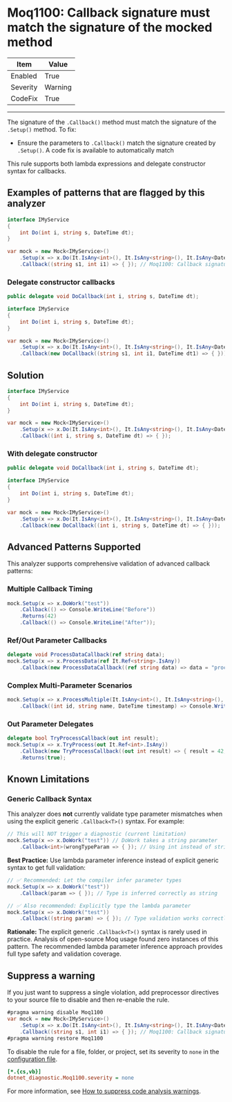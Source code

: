 # Moq1100: Callback signature must match the signature of the mocked method

| Item     | Value   |
| -------- | ------- |
| Enabled  | True    |
| Severity | Warning |
| CodeFix  | True    |
---

The signature of the `.Callback()` method must match the signature of the `.Setup()` method. To fix:

- Ensure the parameters to `.Callback()` match the signature created by `.Setup()`. A code fix is available to automatically
  match

This rule supports both lambda expressions and delegate constructor syntax for callbacks.

## Examples of patterns that are flagged by this analyzer

```csharp
interface IMyService
{
    int Do(int i, string s, DateTime dt);
}

var mock = new Mock<IMyService>()
    .Setup(x => x.Do(It.IsAny<int>(), It.IsAny<string>(), It.IsAny<DateTime>()))
    .Callback((string s1, int i1) => { }); // Moq1100: Callback signature must match the signature of the mocked method
```

### Delegate constructor callbacks

```csharp
public delegate void DoCallback(int i, string s, DateTime dt);

interface IMyService
{
    int Do(int i, string s, DateTime dt);
}

var mock = new Mock<IMyService>()
    .Setup(x => x.Do(It.IsAny<int>(), It.IsAny<string>(), It.IsAny<DateTime>()))
    .Callback(new DoCallback((string s1, int i1, DateTime dt1) => { })); // Moq1100: Callback signature must match the signature of the mocked method
```

## Solution

```csharp
interface IMyService
{
    int Do(int i, string s, DateTime dt);
}

var mock = new Mock<IMyService>()
    .Setup(x => x.Do(It.IsAny<int>(), It.IsAny<string>(), It.IsAny<DateTime>()))
    .Callback((int i, string s, DateTime dt) => { });
```

### With delegate constructor

```csharp
public delegate void DoCallback(int i, string s, DateTime dt);

interface IMyService
{
    int Do(int i, string s, DateTime dt);
}

var mock = new Mock<IMyService>()
    .Setup(x => x.Do(It.IsAny<int>(), It.IsAny<string>(), It.IsAny<DateTime>()))
    .Callback(new DoCallback((int i, string s, DateTime dt) => { }));
```

## Advanced Patterns Supported

This analyzer supports comprehensive validation of advanced callback patterns:

### Multiple Callback Timing

```csharp
mock.Setup(x => x.DoWork("test"))
    .Callback(() => Console.WriteLine("Before"))
    .Returns(42)
    .Callback(() => Console.WriteLine("After"));
```

### Ref/Out Parameter Callbacks

```csharp
delegate void ProcessDataCallback(ref string data);
mock.Setup(x => x.ProcessData(ref It.Ref<string>.IsAny))
    .Callback(new ProcessDataCallback((ref string data) => data = "processed"));
```

### Complex Multi-Parameter Scenarios

```csharp
mock.Setup(x => x.ProcessMultiple(It.IsAny<int>(), It.IsAny<string>(), It.IsAny<DateTime>()))
    .Callback((int id, string name, DateTime timestamp) => Console.WriteLine($"Processing {id}"));
```

### Out Parameter Delegates

```csharp
delegate bool TryProcessCallback(out int result);
mock.Setup(x => x.TryProcess(out It.Ref<int>.IsAny))
    .Callback(new TryProcessCallback((out int result) => { result = 42; }))
    .Returns(true);
```

## Known Limitations

### Generic Callback Syntax

This analyzer does **not** currently validate type parameter mismatches when using the explicit generic `.Callback<T>()` syntax. For example:

```csharp
// This will NOT trigger a diagnostic (current limitation)
mock.Setup(x => x.DoWork("test")) // DoWork takes a string parameter
    .Callback<int>(wrongTypeParam => { }); // Using int instead of string - no warning!
```

**Best Practice:** Use lambda parameter inference instead of explicit generic syntax to get full validation:

```csharp
// ✅ Recommended: Let the compiler infer parameter types
mock.Setup(x => x.DoWork("test"))
    .Callback(param => { }); // Type is inferred correctly as string

// ✅ Also recommended: Explicitly type the lambda parameter
mock.Setup(x => x.DoWork("test"))
    .Callback((string param) => { }); // Type validation works correctly
```

**Rationale:** The explicit generic `.Callback<T>()` syntax is rarely used in practice. Analysis of open-source Moq usage found zero instances of this pattern. The recommended lambda parameter inference approach provides full type safety and validation coverage.

## Suppress a warning

If you just want to suppress a single violation, add preprocessor directives to
your source file to disable and then re-enable the rule.

```csharp
#pragma warning disable Moq1100
var mock = new Mock<IMyService>()
    .Setup(x => x.Do(It.IsAny<int>(), It.IsAny<string>(), It.IsAny<DateTime>()))
    .Callback((string s1, int i1) => { }); // Moq1100: Callback signature must match the signature of the mocked method
#pragma warning restore Moq1100
```

To disable the rule for a file, folder, or project, set its severity to `none`
in the
[configuration file](https://learn.microsoft.com/en-us/dotnet/fundamentals/code-analysis/configuration-files).

```ini
[*.{cs,vb}]
dotnet_diagnostic.Moq1100.severity = none
```

For more information, see
[How to suppress code analysis warnings](https://learn.microsoft.com/en-us/dotnet/fundamentals/code-analysis/suppress-warnings).
